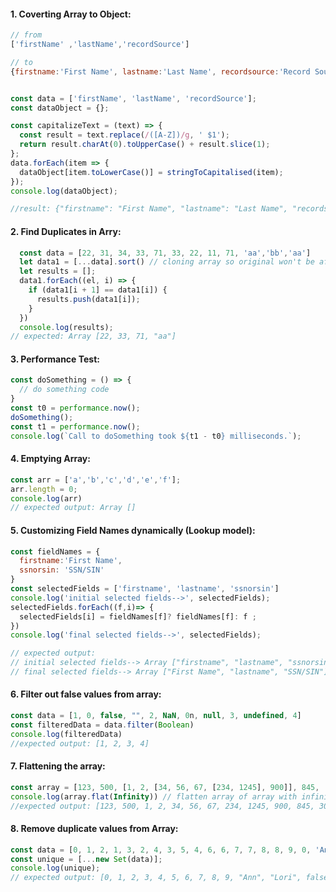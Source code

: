 #### 1. Coverting Array to Object:

```javascript
// from 
['firstName' ,'lastName','recordSource']

// to 
{firstname:'First Name', lastname:'Last Name', recordsource:'Record Source'}


const data = ['firstName', 'lastName', 'recordSource'];
const dataObject = {};

const capitalizeText = (text) => {
  const result = text.replace(/([A-Z])/g, ' $1');
  return result.charAt(0).toUpperCase() + result.slice(1);
};
data.forEach(item => {
  dataObject[item.toLowerCase()] = stringToCapitalised(item);
});
console.log(dataObject);

//result: {"firstname": "First Name", "lastname": "Last Name", "recordsource": "Record Source"}
```

#### 2. Find Duplicates in Arry:

```javascript
  const data = [22, 31, 34, 33, 71, 33, 22, 11, 71, 'aa','bb','aa']
  let data1 = [...data].sort() // cloning array so original won't be affected. sorting makes duplicates adjusent.
  let results = [];
  data1.forEach((el, i) => {
    if (data1[i + 1] == data1[i]) {
      results.push(data1[i]);
    }
  })
  console.log(results);
// expected: Array [22, 33, 71, "aa"]
```
#### 3. Performance Test: 

```javascript
const doSomething = () => {
  // do something code
}
const t0 = performance.now();
doSomething();
const t1 = performance.now();
console.log(`Call to doSomething took ${t1 - t0} milliseconds.`);
```
#### 4. Emptying Array: 

```javascript
const arr = ['a','b','c','d','e','f'];
arr.length = 0;
console.log(arr)
// expected output: Array []
```

#### 5. Customizing Field Names dynamically (Lookup model):

```javascript
const fieldNames = {
  firstname:'First Name',
  ssnorsin: 'SSN/SIN'
}
const selectedFields = ['firstname', 'lastname', 'ssnorsin']
console.log('initial selected fields-->', selectedFields);
selectedFields.forEach((f,i)=> {
  selectedFields[i] = fieldNames[f]? fieldNames[f]: f ;
})
console.log('final selected fields-->', selectedFields);

// expected output:
// initial selected fields--> Array ["firstname", "lastname", "ssnorsin"]
// final selected fields--> Array ["First Name", "lastname", "SSN/SIN"]
```

#### 6. Filter out false values from array:

```javascript
const data = [1, 0, false, "", 2, NaN, 0n, null, 3, undefined, 4]
const filteredData = data.filter(Boolean)
console.log(filteredData) 
//expected output: [1, 2, 3, 4]
```

#### 7. Flattening the array:

```javascript
const array = [123, 500, [1, 2, [34, 56, 67, [234, 1245], 900]], 845, [30257]]
console.log(array.flat(Infinity)) // flatten array of array with infinity
//expected output: [123, 500, 1, 2, 34, 56, 67, 234, 1245, 900, 845, 30257]
```

#### 8. Remove duplicate values from Array:

```javascript
const data = [0, 1, 2, 1, 3, 2, 4, 3, 5, 4, 6, 6, 7, 7, 8, 8, 9, 0, 'Ann', 'Ann', 'Lori', 'Lori', false, false, undefined, undefined, null, null];
const unique = [...new Set(data)];
console.log(unique);
// expected output: [0, 1, 2, 3, 4, 5, 6, 7, 8, 9, "Ann", "Lori", false, undefined, null]
```
